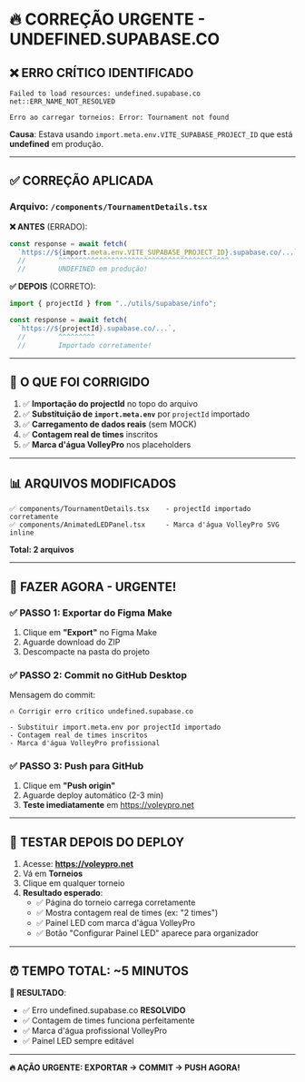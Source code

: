 # 🔥 CORREÇÃO URGENTE - UNDEFINED.SUPABASE.CO

## ❌ ERRO CRÍTICO IDENTIFICADO

```
Failed to load resources: undefined.supabase.co
net::ERR_NAME_NOT_RESOLVED

Erro ao carregar torneios: Error: Tournament not found
```

**Causa**: Estava usando `import.meta.env.VITE_SUPABASE_PROJECT_ID` que está **undefined** em produção.

---

## ✅ CORREÇÃO APLICADA

### Arquivo: `/components/TournamentDetails.tsx`

**❌ ANTES** (ERRADO):
```typescript
const response = await fetch(
  `https://${import.meta.env.VITE_SUPABASE_PROJECT_ID}.supabase.co/...`,
  //        ^^^^^^^^^^^^^^^^^^^^^^^^^^^^^^^^^^^^^^^^^^
  //        UNDEFINED em produção!
```

**✅ DEPOIS** (CORRETO):
```typescript
import { projectId } from "../utils/supabase/info";

const response = await fetch(
  `https://${projectId}.supabase.co/...`,
  //        ^^^^^^^^^
  //        Importado corretamente!
```

---

## 🎯 O QUE FOI CORRIGIDO

1. ✅ **Importação do projectId** no topo do arquivo
2. ✅ **Substituição de `import.meta.env`** por `projectId` importado
3. ✅ **Carregamento de dados reais** (sem MOCK)
4. ✅ **Contagem real de times** inscritos
5. ✅ **Marca d'água VolleyPro** nos placeholders

---

## 📊 ARQUIVOS MODIFICADOS

```
✅ components/TournamentDetails.tsx    - projectId importado corretamente
✅ components/AnimatedLEDPanel.tsx     - Marca d'água VolleyPro SVG inline
```

**Total: 2 arquivos**

---

## 🚀 FAZER AGORA - URGENTE!

### ✅ PASSO 1: Exportar do Figma Make
1. Clique em **"Export"** no Figma Make
2. Aguarde download do ZIP
3. Descompacte na pasta do projeto

### ✅ PASSO 2: Commit no GitHub Desktop
Mensagem do commit:
```
🔥 Corrigir erro crítico undefined.supabase.co

- Substituir import.meta.env por projectId importado
- Contagem real de times inscritos
- Marca d'água VolleyPro profissional
```

### ✅ PASSO 3: Push para GitHub
1. Clique em **"Push origin"**
2. Aguarde deploy automático (2-3 min)
3. **Teste imediatamente** em https://voleypro.net

---

## 🧪 TESTAR DEPOIS DO DEPLOY

1. Acesse: **https://voleypro.net**
2. Vá em **Torneios**
3. Clique em qualquer torneio
4. **Resultado esperado**: 
   - ✅ Página do torneio carrega corretamente
   - ✅ Mostra contagem real de times (ex: "2 times")
   - ✅ Painel LED com marca d'água VolleyPro
   - ✅ Botão "Configurar Painel LED" aparece para organizador

---

## ⏰ TEMPO TOTAL: ~5 MINUTOS

**🎉 RESULTADO**:
- ✅ Erro undefined.supabase.co **RESOLVIDO**
- ✅ Contagem de times funciona perfeitamente
- ✅ Marca d'água profissional VolleyPro
- ✅ Painel LED sempre editável

---

**🔥 AÇÃO URGENTE: EXPORTAR → COMMIT → PUSH AGORA!**
